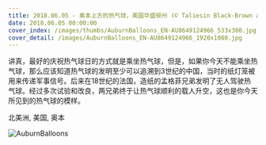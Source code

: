 ```yaml
---
title: 2018.06.05 - 奥本上方的热气球，美国华盛顿州 (© Taliesin Black-Brown and Ben Cowan/Nimia)
date: 2018.06.05 00:00:00
cover_index: /images/thumbs/AuburnBalloons_EN-AU8649124966_533x300.jpg
cover_detail: /images/AuburnBalloons_EN-AU8649124966_1920x1080.jpg
---
```


讲真，最好的庆祝热气球日的方式就是乘坐热气球，但是，如果你今天不能乘坐热气球，那么应该知道热气球的发明至少可以追溯到3世纪的中国，当时的纸灯笼被用来传递军事信号。后来在18世纪的法国，造纸的孟格菲兄弟发明了无人驾驶热气球。经过多次试验和改良，两兄弟终于让热气球顺利的载人升空，这也是你今天所见到的热气球的模样。

北美洲, 美国, 奥本

![AuburnBalloons](/images/AuburnBalloons_EN-AU8649124966_1920x1080.jpg)
